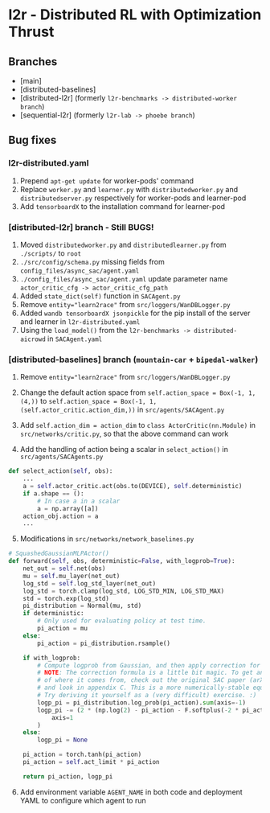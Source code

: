 # l2r - Distributed RL with Optimization Thrust
## Branches
- [main]
- [distributed-baselines]
- [distributed-l2r] (formerly `l2r-benchmarks -> distributed-worker branch`)
- [sequential-l2r] (formerly `l2r-lab -> phoebe branch`)

## Bug fixes
### l2r-distributed.yaml
1. Prepend `apt-get update` for worker-pods' command
2. Replace `worker.py` and `learner.py` with `distributedworker.py` and `distributedserver.py` respectively for worker-pods and learner-pod
3. Add `tensorboardX` to the installation command for learner-pod

### [distributed-l2r] branch - Still BUGS!
1. Moved `distributedworker.py` and `distributedlearner.py` from `./scripts/` to `root`
2. `./src/config/schema.py` missing fields from `config_files/async_sac/agent.yaml`
3. `./config_files/async_sac/agent.yaml` update parameter name `actor_critic_cfg -> actor_critic_cfg_path`
4. Added `state_dict(self)` function in `SACAgent.py`
5. Remove `entity="learn2race"` from `src/loggers/WanDBLogger.py`
6. Added `wandb tensorboardX jsonpickle` for the pip install of the server and learner in `l2r-distributed.yaml`
7. Using the `load_model()` from the `l2r-benchmarks -> distributed-aicrowd` in `SACAgent.yaml`

### [distributed-baselines] branch (`mountain-car` + `bipedal-walker`)
1. Remove `entity="learn2race"` from `src/loggers/WanDBLogger.py`

2. Change the default action space from `self.action_space = Box(-1, 1, (4,))` to `self.action_space = Box(-1, 1, (self.actor_critic.action_dim,))` in `src/agents/SACAgent.py`

3. Add `self.action_dim = action_dim` to `class ActorCritic(nn.Module)` in `src/networks/critic.py`, so that the above command can work

4. Add the handling of action being a scalar in `select_action()` in `src/agents/SACAgents.py`
```python
def select_action(self, obs):
    ...
    a = self.actor_critic.act(obs.to(DEVICE), self.deterministic)
    if a.shape == ():
        # In case a in a scalar
        a = np.array([a])
    action_obj.action = a
    ...
```

5. Modifications in `src/networks/network_baselines.py`
```py
# SquashedGaussianMLPActor()
def forward(self, obs, deterministic=False, with_logprob=True):
    net_out = self.net(obs)
    mu = self.mu_layer(net_out)
    log_std = self.log_std_layer(net_out)
    log_std = torch.clamp(log_std, LOG_STD_MIN, LOG_STD_MAX)
    std = torch.exp(log_std)
    pi_distribution = Normal(mu, std)
    if deterministic:
        # Only used for evaluating policy at test time.
        pi_action = mu
    else:
        pi_action = pi_distribution.rsample()

    if with_logprob:
        # Compute logprob from Gaussian, and then apply correction for Tanh squashing.
        # NOTE: The correction formula is a little bit magic. To get an understanding
        # of where it comes from, check out the original SAC paper (arXiv 1801.01290)
        # and look in appendix C. This is a more numerically-stable equivalent to Eq 21.
        # Try deriving it yourself as a (very difficult) exercise. :)
        logp_pi = pi_distribution.log_prob(pi_action).sum(axis=-1)
        logp_pi -= (2 * (np.log(2) - pi_action - F.softplus(-2 * pi_action))).sum(
            axis=1
        )
    else:
        logp_pi = None

    pi_action = torch.tanh(pi_action)
    pi_action = self.act_limit * pi_action

    return pi_action, logp_pi
```

6. Add environment variable `AGENT_NAME` in both code and deployment YAML to configure which agent to run